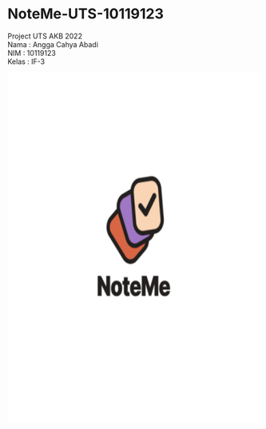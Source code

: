 # NoteMe-UTS-10119123
Project UTS AKB 2022 <br>
Nama : Angga Cahya Abadi <br>
NIM : 10119123 <br>
Kelas : IF-3

<p align="center"><img  src="app/src/main/res/mipmap-xxxhdpi/ic_launcher_foreground.png" height="700"></p>

